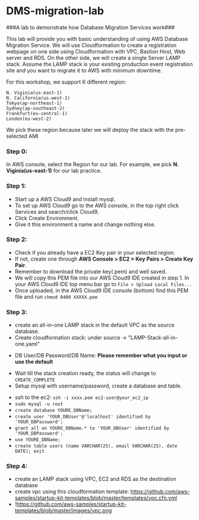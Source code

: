 # DMS-migration-lab #

###A lab to demonstrate how Database Migration Services work###


This lab will provide you with basic understanding of using AWS Database Migration Service. We will use Cloudformation to create a registration webpage on one side using Cloudformation with VPC, Bastion Host, Web server and RDS. On the other side, we will create a single Server LAMP stack. Assume the LAMP stack is your existing production event registration site and you want to migrate it to AWS with minimum downtime.

For this workshop, we support 6 different region:

    N. Viginia(us-east-1)
    N. California(us-west-1)
    Tokyo(ap-northeast-1)
    Sydney(ap-southeast-2)
    Frankfurt(eu-central-1)
    London(eu-west-2)


We pick these region because later we will deploy the stack with the pre-selected AMI

### Step 0:
In AWS console, select the Region for our lab.
For example, we pick **N. Viginia(us-east-1)** for our lab practice.

### Step 1:
* Start up a AWS Cloud9 and install mysql.
* To set up AWS Cloud9 go to the AWS console, in the top right click Services and search/click Cloud9.
* Click Create Environment.
* Give it this environment a name and change nothing else.

### Step 2:
* Check if you already have a EC2 Key pair in your selected region.
* If not, create one through **AWS Console > EC2 > Key Pairs > Create Key Pair**.
* Remember to download the private key(.pem) and well saved.
* We will copy this PEM file into our AWS Cloud9 IDE created in step 1. In your AWS Cloud9 IDE top menu bar go to `File > Upload Local Files...`
* Once uploaded, in the AWS Cloud9 IDE console (bottom) find this PEM file and run ``` chmod 0400 XXXXX.pem ```

### Step 3:
* create an all-in-one LAMP stack in the default VPC as the source database.
* Create cloudformation stack: under source -> "LAMP-Stack-all-in-one.yaml"
- DB User/DB Password/DB Name: **Please remember what you input or use the default**
* Wait till the stack creation ready, the status will change to `CREATE_COMPLETE`
* Setup mysql with username/password, create a database and table.
- ssh to the ec2: `ssh -i xxxx.pem ec2-user@your_ec2_ip`
- `sudo mysql -u root`
- `create database YOURE_DBName;`
- `create user 'YOUR_DBUser'@'localhost' identified by 'YOUR_DBPassword';`
- `grant all on YOURE_DBName.* to 'YOUR_DBUser' identified by 'YOUR_DBPassword';`
- `use YOURE_DBName;`
- `create table users (name VARCHAR(25), email VARCHAR(25), date DATE);
exit`

### Step 4:
* create an LAMP stack using VPC, EC2 and RDS as the destination database
* create vpc using this cloudformation template: https://github.com/aws-samples/startup-kit-templates/blob/master/templates/vpc.cfn.yml
* !https://github.com/aws-samples/startup-kit-templates/blob/master/images/vpc.png
